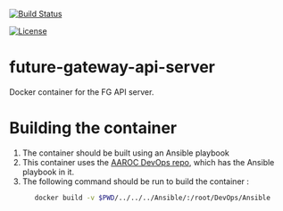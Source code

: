 
[![Build Status](https://travis-ci.org/AAROC/future-gateway-api-server.svg?branch=master)](https://travis-ci.org/AAROC/future-gateway-api-server)

 [![License](https://img.shields.io/badge/License-Apache%202.0-blue.svg)](https://opensource.org/licenses/Apache-2.0)

# future-gateway-api-server

Docker container for the FG API server.

# Building the container

  1. The container should be built using an Ansible playbook
  1. This container uses the [AAROC DevOps repo](https://github.com/AAROC/DevOps), which has the Ansible playbook in it.
  1. The following command should be run to build the container :
        ```bash
           docker build -v $PWD/../../../Ansible/:/root/DevOps/Ansible
        ```
